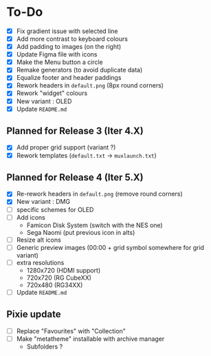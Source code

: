 # To-Do

- [x] Fix gradient issue with selected line
- [x] Add more contrast to keyboard colours
- [x] Add padding to images (on the right)
- [x] Update Figma file with icons
- [x] Make the Menu button a circle
- [x] Remake generators (to avoid duplicate data)
- [x] Equalize footer and header paddings
- [x] Rework headers in `default.png` (8px round corners)
- [x] Rework "widget" colours
- [x] New variant : OLED
- [x] Update `README.md`

## Planned for Release 3 (Iter 4.X)

- [x] Add proper grid support (variant ?)
- [x] Rework templates (`default.txt` -> `muxlaunch.txt`)

## Planned for Release 4 (Iter 5.X)

- [x] Re-rework headers in `default.png` (remove round corners)
- [x] New variant : DMG
- [ ] specific schemes for OLED
- [ ] Add icons
    * Famicon Disk System (switch with the NES one)
    * Sega Naomi (put previous icon in alts)
- [ ] Resize alt icons
- [ ] Generic preview images (00:00 + grid symbol somewhere for grid variant)
- [ ] extra resolutions
    - 1280x720 (HDMI support)
    - 720x720 (RG CubeXX)
    - 720x480 (RG34XX)
- [ ] Update `README.md`

## Pixie update

- [ ] Replace "Favourites" with "Collection"
- [ ] Make "metatheme" installable with archive manager
    - Subfolders ?  